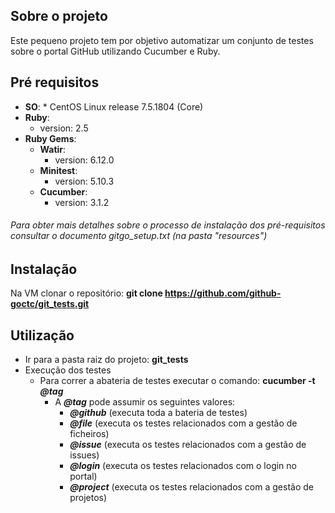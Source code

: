 ## Sobre o projeto

Este pequeno projeto tem por objetivo automatizar um conjunto de testes sobre o portal GitHub utilizando Cucumber e Ruby.


## Pré requisitos

   * **SO**:
    * CentOS Linux release 7.5.1804 (Core)
   * **Ruby**:
      * version: 2.5
   * **Ruby Gems**:
      * **Watir**:
        * version: 6.12.0
      * **Minitest**:
        * version: 5.10.3
      * **Cucumber**:
        * version: 3.1.2

   ###### _Para obter mais detalhes sobre o processo de instalação dos pré-requisitos consultar o documento gitgo_setup.txt (na pasta "resources")_


## Instalação

Na VM clonar o repositório:	**git clone https://github.com/github-goctc/git_tests.git**
  
  
## Utilização

* Ir para a pasta raiz do projeto: **git_tests**
* Execução dos testes
  * Para correr a abateria de testes executar o comando: **cucumber -t** _**@tag**_
    * A _**@tag**_ pode assumir os seguintes valores:
      * _**@github**_ (executa toda a bateria de testes)
      * _**@file**_ (executa os testes relacionados com a gestão de ficheiros)
      * _**@issue**_ (executa os testes relacionados com a gestão de issues)
      * _**@login**_ (executa os testes relacionados com o login no portal)
      * _**@project**_ (executa os testes relacionados com a gestão de projetos)
